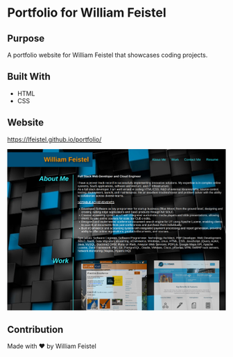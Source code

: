 # Portfolio for William Feistel
## Purpose
A portfolio website for William Feistel that showcases coding projects.

## Built With
* HTML
* CSS

## Website
https://lfeistel.github.io/portfolio/

![Screenshot](./assets/images/portfolio.png)

## Contribution
Made with ❤️ by William Feistel
